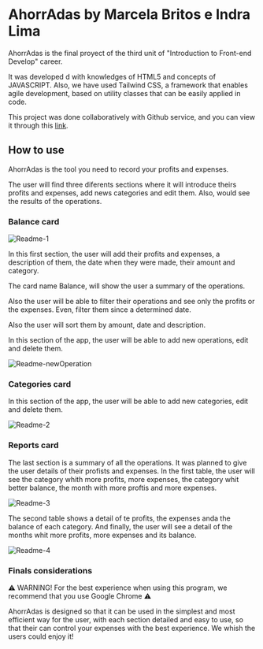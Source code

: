 # AhorrAdas by Marcela Britos e Indra Lima

AhorrAdas is the final proyect of the third unit of "Introduction to Front-end Develop" career.

It was developed d with knowledges of HTML5 and concepts of JAVASCRIPT. Also, we have used Tailwind CSS, a framework that enables agile development, based on utility classes that can be easily applied in code.

This project was done collaboratively with Github service, and you can view it through this [link](https://marcelabrx.github.io/project-saved/?#).

## How to use

AhorrAdas is the tool you need to record your profits and expenses.

The user will find three diferents sections where it will introduce theirs profits and expenses, add news categories and edit them. Also, would see the results of the operations.

### Balance card

![Readme-1](https://github.com/marcelabrx/project-saved/assets/121632953/0d04cd10-e1b7-4c05-84f2-0014137cb3fa)

 In this first section, the user will add their profits and expenses, a description of them, the date when they were made, their amount and category.

 The card name Balance, will show the user a summary of the operations.

 Also the user will be able to filter their operations and see only the profits or the expenses. Even, filter them since a determined date.

 Also the user will sort them by amount, date and description.

 In this section of the app, the user will be able to add new operations, edit and delete them.
 
 ![Readme-newOperation](https://github.com/marcelabrx/project-saved/assets/121632953/abe05c91-88e4-473c-b13d-a81c38b220f2)

### Categories card
In this section of the app, the user will be able to add new categories, edit and delete them.

![Readme-2](https://github.com/marcelabrx/project-saved/assets/121632953/c65f6a5b-191c-4a4f-8069-4f5599aa6134)

### Reports card
 
 The last section is a summary of all the operations. It was planned to give the user details of their profists and expenses.
 In the first table, the user will see the category whith more profits, more expenses, the category whit better balance, the month with more proftis and more expenses.
 
 ![Readme-3](https://github.com/marcelabrx/project-saved/assets/121632953/aac08baa-74f9-4936-b0a0-e4b42680317c)
 
 The second table shows a detail of te profits, the expenses anda the balance of each category.
 And finally, the user will see a detail of the months whit more profits, more expenses and its balance.
 
 ![Readme-4](https://github.com/marcelabrx/project-saved/assets/121632953/4fb2e3e6-b69a-4b6d-b37f-3d54ed40d2bc)


### Finals considerations
⚠ WARNING! For the best experience when using this program, we recommend that you use Google Chrome ⚠

AhorrAdas is designed so that it can be used in the simplest and most efficient way for the user, with each section detailed and easy to use, so that their can  control your expenses with the best experience. 
We whish the users could enjoy it!




